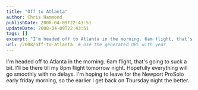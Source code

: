 ```yaml
---
title: "Off to Atlanta"
author: Chris Hammond
publishDate: 2008-04-09T22:43:51
updateDate: 2008-04-09T22:43:51
tags: []
excerpt: "I'm headed off to Atlanta in the morning. 6am flight, that's going to suck a bit. I'll be there till my 8pm flight tomorrow night. Hopefully everything will go smoothly with no delays. I'm hoping to leave for the Newport ProSolo early friday morning, so the earlier I get back on Thursday night the better."
url: /2008/off-to-atlanta  # Use the generated URL with year
---
```

<p>I'm headed off to Atlanta in the morning. 6am flight, that's going to suck a bit. I'll be there till my 8pm flight tomorrow night. Hopefully everything will go smoothly with no delays. I'm hoping to leave for the Newport ProSolo early friday morning, so the earlier I get back on Thursday night the better.</p>
